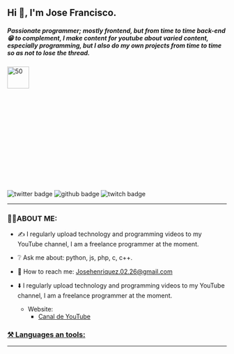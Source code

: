 ## Hi 👋, I'm Jose Francisco.

##### Passionate programmer; mostly frontend, but from time to time back-end 😁 to complement, I make content for youtube about varied content, especially programming, but I also do my own projects from time to time so as not to lose the thread.

<div style="width:50%;height:0;padding-bottom:56%;position:relative;">
  <img src="https://media.giphy.com/media/bAQH7WXKqtIBrPs7sR/giphy.gif" alt="50" witdh="80px" height="50px">
 </div>
 
 <div id="badges" align="left">
    <img src="https://img.shields.io/twitter/follow/G4Henriquez?color=%23298AC1&style=for-the-badge" alt="twitter badge" />
    <img src="https://img.shields.io/github/followers/Th3Mayar?style=for-the-badge" alt="github badge" />
    <img src="https://img.shields.io/twitch/status/th3mayar?color=%232A8DC6&style=for-the-badge" alt="twitch badge" />
</div>

***

### 👨‍💻ABOUT ME:
+ ✍️ I regularly upload technology and programming videos to my YouTube channel, I am a freelance programmer at the moment.

+ ❔ Ask me about: python, js, php, c, c++.

+ 📧 How to reach me: Josehenriquez.02.26@gmail.com

+ ⬇️ I regularly upload technology and programming videos to my YouTube channel, I am a freelance programmer at the moment.
  + Website: <ul><li><a href="https://www.youtube.com/channel/UCIK-txT4Zggh55NVEHgzaKQ">Canal de YouTube</li></ul>

### ⚒️ Languages an tools:

***

